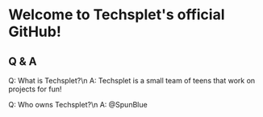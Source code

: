 # Welcome to Techsplet's official GitHub!

## Q & A
Q: What is Techsplet?\n
A: Techsplet is a small team of teens that work on projects for fun!

Q: Who owns Techsplet?\n
A: @SpunBlue

